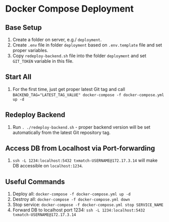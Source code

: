# Docker Compose Deployment

## Base Setup

1. Create a folder on server, e.g./ `deployment`.
1. Create `.env` file in folder `deployment` based on `.env.template` file and set proper variables.
1. Copy `redeploy-backend.sh` file into the folder `deployment` and set `GIT_TOKEN` variable in this file.

## Start All
1. For the first time, just get proper latest Git tag and call `BACKEND_TAG="LATEST_TAG_VALUE" docker-compose -f docker-compose.yml up -d`

## Redeploy Backend
1. Run `. ./redeploy-backend.sh` - proper backend version will be set automatically from the latest Git repository tag.

## Access DB from Localhost via Port-forwarding
1. `ssh -L 1234:localhost:5432 txmatch-USERNAME@172.17.3.14` will make DB accessible on `localhost:1234`.

## Useful Commands

1. Deploy all: `docker-compose -f docker-compose.yml up -d`
1. Destroy all: `docker-compose -f docker-compose.yml down`
1. Stop service: `docker-compose -f docker-compose.yml stop SERVICE_NAME`
1. Forward DB to localhost port 1234: `ssh -L 1234:localhost:5432 txmatch-USERNAME@172.17.3.14`
